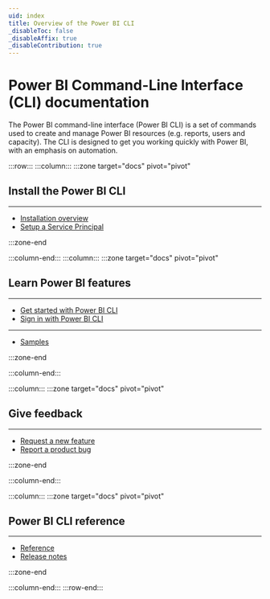 ```yaml
---
uid: index
title: Overview of the Power BI CLI
_disableToc: false
_disableAffix: true
_disableContribution: true
---
```


# Power BI Command-Line Interface (CLI) documentation

The Power BI command-line interface (Power BI CLI) is a set of commands used to create and manage Power BI resources (e.g. reports, users and capacity). The CLI is designed to get you working quickly with Power BI, with an emphasis on automation.

:::row:::
:::column:::
:::zone target="docs" pivot="pivot"

## Install the Power BI CLI

---

-   [Installation overview](xref:install/install)
-   [Setup a Service Principal](xref:install/serviceprincipal)

:::zone-end

:::column-end:::
:::column:::
:::zone target="docs" pivot="pivot"

## Learn Power BI features

---

-   [Get started with Power BI CLI](xref:overview/getstarted)
-   [Sign in with Power BI CLI](xref:install/signin)

---

-   [Samples](xref:samples/overview)

:::zone-end

:::column-end:::

:::column:::
:::zone target="docs" pivot="pivot"

## Give feedback

---

-   [Request a new feature](https://github.com/powerbi-cli/powerbi-cli/issues/new?labels=enhancement&template=feature_request.md&title=%5BREQ%5D)
-   [Report a product bug](https://github.com/powerbi-cli/powerbi-cli/issues/new?labels=bug&template=bug_report.md&title=%5BBUG%5D)

:::zone-end

:::column-end:::

:::column:::
:::zone target="docs" pivot="pivot"

## Power BI CLI reference

---

-   [Reference](xref:reference/index)
-   [Release notes](xref:overview/releasenotes)

:::zone-end

:::column-end:::
:::row-end:::
